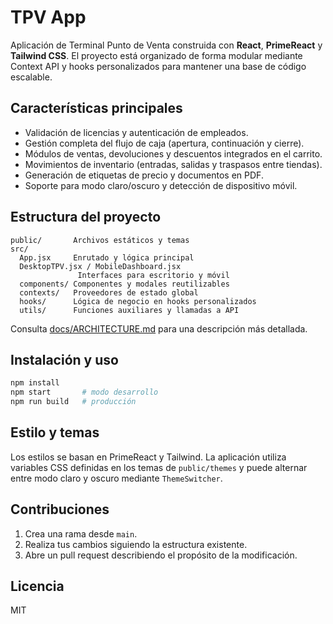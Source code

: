 # TPV App

Aplicación de Terminal Punto de Venta construida con **React**, **PrimeReact** y **Tailwind CSS**. El proyecto está organizado de forma modular mediante Context API y hooks personalizados para mantener una base de código escalable.

## Características principales

- Validación de licencias y autenticación de empleados.
- Gestión completa del flujo de caja (apertura, continuación y cierre).
- Módulos de ventas, devoluciones y descuentos integrados en el carrito.
- Movimientos de inventario (entradas, salidas y traspasos entre tiendas).
- Generación de etiquetas de precio y documentos en PDF.
- Soporte para modo claro/oscuro y detección de dispositivo móvil.

## Estructura del proyecto

```
public/       Archivos estáticos y temas
src/
  App.jsx     Enrutado y lógica principal
  DesktopTPV.jsx / MobileDashboard.jsx
               Interfaces para escritorio y móvil
  components/ Componentes y modales reutilizables
  contexts/   Proveedores de estado global
  hooks/      Lógica de negocio en hooks personalizados
  utils/      Funciones auxiliares y llamadas a API
```

Consulta [docs/ARCHITECTURE.md](docs/ARCHITECTURE.md) para una descripción más detallada.

## Instalación y uso

```bash
npm install
npm start       # modo desarrollo
npm run build   # producción
```

## Estilo y temas

Los estilos se basan en PrimeReact y Tailwind. La aplicación utiliza variables CSS definidas en los temas de `public/themes` y puede alternar entre modo claro y oscuro mediante `ThemeSwitcher`.

## Contribuciones

1. Crea una rama desde `main`.
2. Realiza tus cambios siguiendo la estructura existente.
3. Abre un pull request describiendo el propósito de la modificación.

## Licencia

MIT
